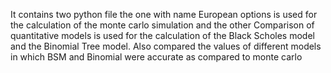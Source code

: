 It contains two python file the one with name European options is used for the calculation of the monte carlo simulation and the other Comparison of quantitative models is used for the calculation of the Black Scholes model and the Binomial Tree model. Also compared the values of different models in which BSM and Binomial were accurate as compared to monte carlo 
